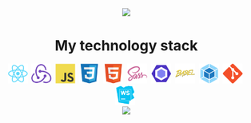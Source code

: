 <div id="header" align="center">
 <img src="https://capsule-render.vercel.app/api?type=waving&color=103154&height=300&section=header&text=Frotend%20Developer&desc=Ilya%20Shvedov&fontColor=fff&fontSize=60&descAlignY=20" />
</div>
<h1 align="center">My technology stack</h1>
<div align="center">
    <a href="https://reactjs.org/" rel="nofollow">
        <img src="https://github.com/devicons/devicon/raw/master/icons/react/react-original.svg" title="React" alt="React" width="40" height="40" style="max-width: 100%;"></a>&nbsp;
    <a href="https://redux.js.org/" rel="nofollow">
        <img src="https://github.com/devicons/devicon/raw/master/icons/redux/redux-original.svg" title="Redux" alt="Redux " width="40" height="40" style="max-width: 100%;"></a>&nbsp; 
   <a href="https://en.wikipedia.org/wiki/JavaScript" rel="nofollow">
        <img src="https://github.com/devicons/devicon/raw/master/icons/javascript/javascript-original.svg" title="JavaScript" alt="JavaScript" width="40" height="40" style="max-width: 100%;"></a>&nbsp;
    <a href="https://en.wikipedia.org/wiki/CSS" rel="nofollow">
        <img src="https://github.com/devicons/devicon/raw/master/icons/css3/css3-original.svg" title="CSS3" alt="CSS" width="40" height="40" style="max-width: 100%;"></a>&nbsp;
    <a href="https://en.wikipedia.org/wiki/HTML" rel="nofollow">
        <img src="https://github.com/devicons/devicon/raw/master/icons/html5/html5-original.svg" title="HTML5" alt="HTML" width="40" height="40" style="max-width: 100%;"></a>&nbsp;
    <a href="https://sass-lang.com/" rel="nofollow">
        <img src="https://github.com/devicons/devicon/raw/master/icons/sass/sass-original.svg" title="SASS" alt="SASS" width="40" height="40" style="max-width: 100%;"></a>&nbsp;         
    <a href="https://eslint.org/" rel="nofollow">
        <img src="https://github.com/devicons/devicon/raw/master/icons/eslint/eslint-original.svg" title="Eslint" alt="Eslint " width="40" height="40" style="max-width: 100%;"></a>&nbsp;  
   <a href="https://babeljs.io/docs/en/" rel="nofollow">
        <img src="https://github.com/devicons/devicon/blob/master/icons/babel/babel-original.svg" title="Babel" alt="Babel" width="40" height="40" style="max-width: 100%;"></a>&nbsp;   
   <a href="https://webpack.js.org/" rel="nofollow">
        <img src="https://github.com/devicons/devicon/blob/master/icons/webpack/webpack-original.svg" title="Webpack" alt="Webpack" width="40" height="40" style="max-width: 100%;"></a>&nbsp;       
    <a href="https://git-scm.com/" rel="nofollow">
        <img src="https://github.com/devicons/devicon/raw/master/icons/git/git-original.svg" title="Git" alt="Git" width="40" height="40" style="max-width: 100%;"></a>&nbsp;
    <a href="https://www.jetbrains.com/webstorm/" rel="nofollow" target="_blank">
    <img src="https://github.com/devicons/devicon/raw/master/icons/webstorm/webstorm-plain.svg" title="WebStorm" alt="WebStorm" width="40" height="40" style="max-width: 100%;"></a>&nbsp;
</div>
<div id="footer" align="center">
 <img src="https://capsule-render.vercel.app/api?type=waving&color=103154&height=300&section=footer&text=Ready%20to%20cooperation&fontColor=fff&fontSize=30"/>
</div>
